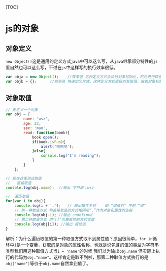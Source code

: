[TOC]

# js的对象

## 对象定义

`new Object()`这是通用的定义方式`java`中可以这么写，从`java`继承部分特性的`js`里自然也可以这么写，不过在`js`中这样写的执行效率很低。

```javascript
var obja = new Object();	//效率低 这种定义方式会执行对象初始化，然后进行赋值
var objb = {};		//效率高 快速定义方式，这种定义方式直接对其赋值，省去对象初始化步骤
```



## 对象取值

```javascript
// 先定义一个对象
var obj = {
    	name: 'wsz',
      	age: 22,
      	sex: 'man',
      	read: function(book){
          	book.open();
          	if(book.isFun){
           		alert('哈哈哈');
          	}else{
              	console.log("I'm reading");
          	}
    	}
  	};

// 现在这里测试取值
//   直接取值
console.log(obj.name);	//输出 字符串：wsz

//	遍历取值
for(var i in obj){
	console.log(i + ':');	// 输出属性名称    即 “键值对” 中的 “键”
  	// 第一种取值方式 和直接取值的方式相同用“.”作为对象和属性的连接
  	console.log(obj.i);	//输出 undefined
  	// 第二种取值方式 用"[]"包裹属性的方式读取
  	console.log(obj[i]); //输出 属性值
}
```

解析：为什么遍历取值的第一种取值方式取不到属性值？原因很简单，`for in`循环中`i`是一个变量，获取的是对象的属性名称，也就是说包含的值的类型为字符串类型我们用这种取值方式当`i = 'name'`的时候 我们以为输出`obj.name` 但实际上执行的代码为`obj."name"`。这样肯定是取不到啦，那第二种取值方式执行的是`obj["name"]`等价于`obj.name`自然拿到值了。